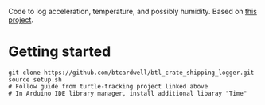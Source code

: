 Code to log acceleration, temperature, and possibly humidity. Based on [this project](https://www.hackster.io/brian-k2/accelerometer-and-data-logger-for-small-animal-research-c877c6).

# Getting started
```
git clone https://github.com/btcardwell/btl_crate_shipping_logger.git
source setup.sh
# Follow guide from turtle-tracking project linked above
# In Arduino IDE library manager, install additional libaray "Time"
```
